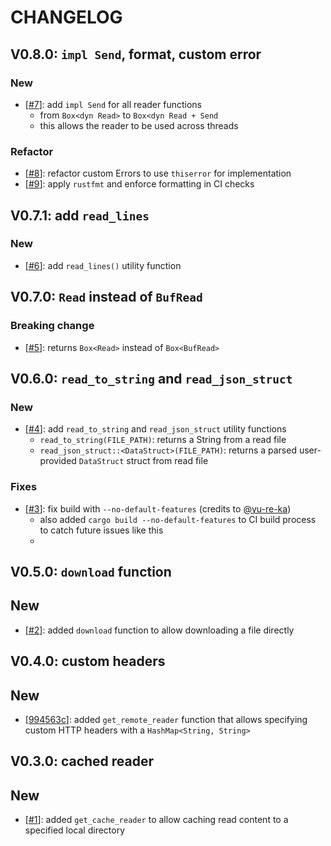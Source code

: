# CHANGELOG

## V0.8.0: `impl Send`, format, custom error

### New
- [[#7](https://github.com/bgpkit/oneio/pull/7)]: add `impl Send` for all reader functions
  - from `Box<dyn Read>` to `Box<dyn Read + Send`
  - this allows the reader to be used across threads

### Refactor

- [[#8](https://github.com/bgpkit/oneio/pull/8)]: refactor custom Errors to use `thiserror` for implementation
- [[#9](https://github.com/bgpkit/oneio/pull/9)]: apply `rustfmt` and enforce formatting in CI checks



## V0.7.1: add `read_lines`

### New

- [[#6](https://github.com/bgpkit/oneio/pull/6)]: add `read_lines()` utility function

## V0.7.0: `Read` instead of `BufRead`

### Breaking change

- [[#5](https://github.com/bgpkit/oneio/pull/5)]: returns `Box<Read>` instead of `Box<BufRead>`



## V0.6.0: `read_to_string` and `read_json_struct`

### New

- [[#4](https://github.com/bgpkit/oneio/pull/4)]: add `read_to_string` and `read_json_struct` utility functions
  - `read_to_string(FILE_PATH)`: returns a String from a read file
  - `read_json_struct::<DataStruct>(FILE_PATH)`: returns a parsed user-provided `DataStruct` struct from read file

### Fixes

- [[#3](https://github.com/bgpkit/oneio/pull/3)]: fix build with `--no-default-features` (credits to [@yu-re-ka](https://github.com/yu-re-ka))
  - also added `cargo build --no-default-features` to CI build process to catch future issues like this
  - 


## V0.5.0: `download` function

## New 

- [[#2](https://github.com/bgpkit/oneio/pull/2)]: added `download` function to allow downloading a file directly

## V0.4.0: custom headers

## New

- [[994563c](https://github.com/bgpkit/oneio/commit/994563cb00b344ab94f1ee6617e574d689327c2e)]: added `get_remote_reader` function that allows specifying custom HTTP headers with a `HashMap<String, String>`



## V0.3.0: cached reader

## New

- [[#1](https://github.com/bgpkit/oneio/pull/1)]: added `get_cache_reader` to allow caching read content to a specified local directory